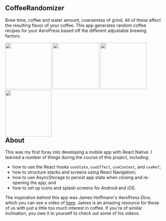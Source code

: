 ## CoffeeRandomizer

Brew time, coffee and water amount, coarseness of grind. All of these affect the resulting flavor of your coffee. This app generates random coffee recipes for your AeroPress based off the different adjustable brewing factors.

<div style="float: left">
  <img src="https://user-images.githubusercontent.com/10363087/84900213-bf7e9f00-b0e4-11ea-91df-d5a0894563cb.png" width="150">
  <img src="https://user-images.githubusercontent.com/10363087/84900214-c0173580-b0e4-11ea-8940-c5de957512bc.png" width="150">
  <img src="https://user-images.githubusercontent.com/10363087/84900216-c0afcc00-b0e4-11ea-956d-c9b14e44f945.png" width="150">
  <img src="https://user-images.githubusercontent.com/10363087/84900220-c1486280-b0e4-11ea-979d-0b9eac7a6557.png" width="150">
</div>

## About

This was my first foray into developing a mobile app with React Native. I learned a number of things during the course of this project, including:
- how to use the React hooks `useState`, `useEffect`, `useContext`, and `useRef`;
- how to structure stacks and screens using React Navigation;
- how to use AsyncStorage to persist app state when closing and re-opening the app; and
- how to set up icons and splash screens for Android and iOS.

The inspiration behind this app was James Hoffmann's AeroPress Dice, which you can see a video of [here](https://www.youtube.com/watch?v=SHdXC_88_2g). James is an amazing resource for those of us with just a little too much interest in coffee. If you're of similar inclination, you owe it to yourself to check out some of his videos.